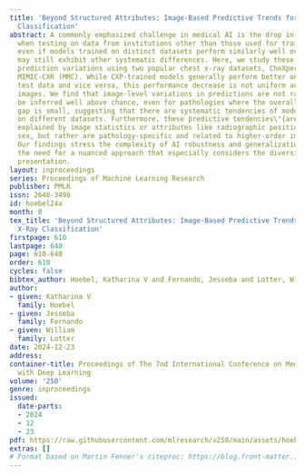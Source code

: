 ```yaml
---
title: 'Beyond Structured Attributes: Image-Based Predictive Trends for Chest X-Ray
  Classification'
abstract: A commonly emphasized challenge in medical AI is the drop in performance
  when testing on data from institutions other than those used for training. However,
  even if models trained on distinct datasets perform similarly well overall, they
  may still exhibit other systematic differences. Here, we study these potential dataset-centric
  prediction variations using two popular chest x-ray datasets, CheXpert (CXP) and
  MIMIC-CXR (MMC). While CXP-trained models generally perform better on CXP than MMC
  test data and vice versa, this performance decrease is not uniform across individual
  images. We find that image-level variations in predictions are not random but can
  be inferred well above chance, even for pathologies where the overall performance
  gap is small, suggesting that there are systematic tendencies of models trained
  on different datasets. Furthermore, these p̈redictive tendencies\"{are} not solely
  explained by image statistics or attributes like radiographic position or patient
  sex, but rather are pathology-specific and related to higher-order image characteristics.
  Our findings stress the complexity of AI robustness and generalization, highlighting
  the need for a nuanced approach that especially considers the diversity of pathology
  presentation.
layout: inproceedings
series: Proceedings of Machine Learning Research
publisher: PMLR
issn: 2640-3498
id: hoebel24a
month: 0
tex_title: 'Beyond Structured Attributes: Image-Based Predictive Trends for Chest
  X-Ray Classification'
firstpage: 610
lastpage: 640
page: 610-640
order: 610
cycles: false
bibtex_author: Hoebel, Katharina V and Fernando, Jesseba and Lotter, William
author:
- given: Katharina V
  family: Hoebel
- given: Jesseba
  family: Fernando
- given: William
  family: Lotter
date: 2024-12-23
address:
container-title: Proceedings of The 7nd International Conference on Medical Imaging
  with Deep Learning
volume: '250'
genre: inproceedings
issued:
  date-parts:
  - 2024
  - 12
  - 23
pdf: https://raw.githubusercontent.com/mlresearch/v250/main/assets/hoebel24a/hoebel24a.pdf
extras: []
# Format based on Martin Fenner's citeproc: https://blog.front-matter.io/posts/citeproc-yaml-for-bibliographies/
---
```

